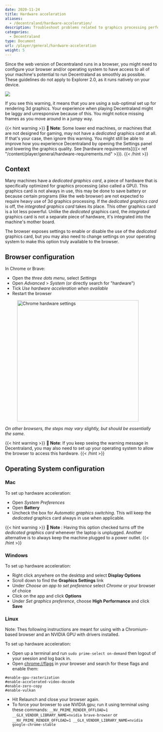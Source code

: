 ```yaml
---
date: 2020-11-24
title: Hardware acceleration
aliases:
  - /decentraland/hardware-acceleration/
description: Troubleshoot problems related to graphics processing performance
categories:
  - Decentraland
type: Document
url: /player/general/hardware-acceleration
weight: 5
---
```


Since the web version of Decentraland runs in a browser, you might need to configure your browser and/or operating system to have access to all of your machine's potential to run Decentraland as smoothly as possible. These guidelines do not apply to Explorer 2.0, as it runs natively on your device. 

![](/images/media/gpu.png)

If you see this warning, it means that you are using a sub-optimal set up for rendering 3d graphics. Your experience when playing Decentraland might be laggy and unresponsive because of this. You might notice missing frames as you move around in a jumpy way.

{{< hint warning >}}
**📔 Note**:  Some lower end machines, or machines that are not designed for gaming, may not have a _dedicated_ graphics card at all. If that's your case, then ignore this warning. You might still be able to improve how you experience Decentraland by opening the Settings panel and lowering the graphics quality. See [hardware requirements]({{< ref "/content/player/general/hardware-requirements.md" >}}).
{{< /hint >}}


## Context

Many machines have a _dedicated graphics card_, a piece of hardware that is specifically optimized for graphics processing (also called a GPU). This graphics card is not always in use, this may be done to save battery or because certain programs (like the web browser) are not expected to require heavy use of 3d graphics processing. If the _dedicated graphics card_ is off, the _integrated graphics card_ takes its place. This other graphics card is a lot less powerful. Unlike the _dedicated_ graphics card, the _integrated_ graphics card is not a separate piece of hardware, it's integrated into the machine's mother board.

The browser exposes settings to enable or disable the use of the _dedicated_ graphics card, but you may also need to change settings on your operating system to make this option truly available to the browser.

## Browser configuration

In Chrome or Brave:

- Open the _three dots menu_, select _Settings_
- Open _Advanced_ > _System_ (or directly search for "hardware")
- Tick _Use hardware acceleration when available_
- Restart the browser

<figure>
    <img src="/images/media/chrome.png" alt="Chrome hardware settings" width="400"/>
</figure>

_On other browsers, the steps may vary slightly, but should be essentially the same._

{{< hint warning >}}
**📔 Note**:  If you keep seeing the warning message in Decentraland, you may also need to set up your operating system to allow the browser to access this hardware.
{{< /hint >}}


## Operating System configuration

### Mac

To set up hardware acceleration:

- Open _System Preferences_
- Open **Battery**
- Uncheck the box for _Automatic graphics switching_. This will keep the _dedicated_ graphics card always in use when applicable.

{{< hint warning >}}
**📔 Note**  : Having this option checked turns off the _dedicated graphics card_ whenever the laptop is unplugged. Another alternative is to always keep the machine plugged to a power outlet.
{{< /hint >}}


### Windows

To set up hardware acceleration:

- Right click anywhere on the desktop and select **Display Options**
- Scroll down to find the **Graphics Settings** link
- Under _Choose an app to set preference_ select _Chrome_ or your browser of choice
- Click on the app and click **Options**
- Under _Set graphics preference_, choose **High Performance** and click **Save**


### Linux

Note: Thes following instructions are meant for using with a Chromium-based browser and an NVIDIA GPU with drivers installed.

To set up hardware acceleration:

- Open up a terminal and run `sudo prime-select on-demand` then logout of your seesion and log back in.
- Open [chrome://flags](chrome://flags) in your browser and search for these flags and enable them:

```
#enable-gpu-rasterization
#enable-accelerated-video-decode
#enable-zero-copy
#enable-vulkan
```

- Hit Relaunch and close your browser again.
- To force your browser to use NVIDIA gpu; run it using terminal using these commands:
```__NV_PRIME_RENDER_OFFLOAD=1 __GLX_VENDOR_LIBRARY_NAME=nvidia brave-browser```
or
```__NV_PRIME_RENDER_OFFLOAD=1 __GLX_VENDOR_LIBRARY_NAME=nvidia google-chrome-stable```

